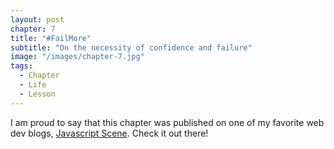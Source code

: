 ```yaml
---
layout: post
chapter: 7
title: "#FailMore"
subtitle: "On the necessity of confidence and failure"
image: "/images/chapter-7.jpg"
tags:
  - Chapter
  - Life
  - Lesson
---
```


I am proud to say that this chapter was published on one of my favorite web dev blogs, [Javascript Scene](https://medium.com/javascript-scene/fail-more-6e7719048618#.7isx9uysr). Check it out there!
